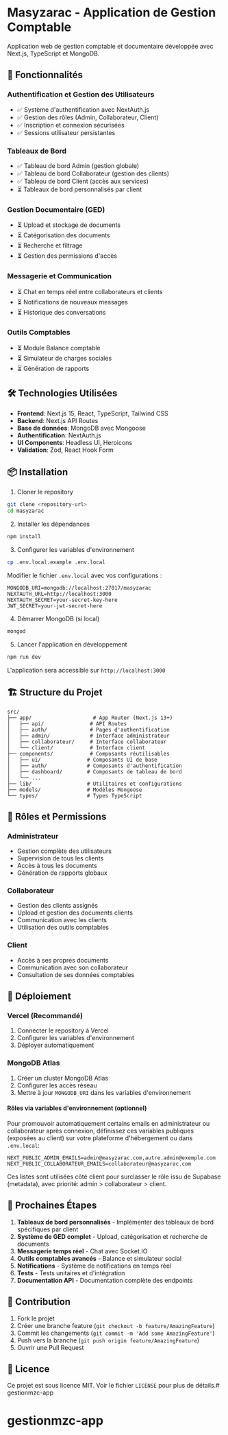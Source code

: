 # Masyzarac - Application de Gestion Comptable

Application web de gestion comptable et documentaire développée avec Next.js, TypeScript et MongoDB.

## 🚀 Fonctionnalités

### Authentification et Gestion des Utilisateurs
- ✅ Système d'authentification avec NextAuth.js
- ✅ Gestion des rôles (Admin, Collaborateur, Client)
- ✅ Inscription et connexion sécurisées
- ✅ Sessions utilisateur persistantes

### Tableaux de Bord
- ✅ Tableau de bord Admin (gestion globale)
- ✅ Tableau de bord Collaborateur (gestion des clients)
- ✅ Tableau de bord Client (accès aux services)
- ⏳ Tableaux de bord personnalisés par client

### Gestion Documentaire (GED)
- ⏳ Upload et stockage de documents
- ⏳ Catégorisation des documents
- ⏳ Recherche et filtrage
- ⏳ Gestion des permissions d'accès

### Messagerie et Communication
- ⏳ Chat en temps réel entre collaborateurs et clients
- ⏳ Notifications de nouveaux messages
- ⏳ Historique des conversations

### Outils Comptables
- ⏳ Module Balance comptable
- ⏳ Simulateur de charges sociales
- ⏳ Génération de rapports

## 🛠️ Technologies Utilisées

- **Frontend**: Next.js 15, React, TypeScript, Tailwind CSS
- **Backend**: Next.js API Routes
- **Base de données**: MongoDB avec Mongoose
- **Authentification**: NextAuth.js
- **UI Components**: Headless UI, Heroicons
- **Validation**: Zod, React Hook Form

## 📦 Installation

1. Cloner le repository
```bash
git clone <repository-url>
cd masyzarac
```

2. Installer les dépendances
```bash
npm install
```

3. Configurer les variables d'environnement
```bash
cp .env.local.example .env.local
```

Modifier le fichier `.env.local` avec vos configurations :
```env
MONGODB_URI=mongodb://localhost:27017/masyzarac
NEXTAUTH_URL=http://localhost:3000
NEXTAUTH_SECRET=your-secret-key-here
JWT_SECRET=your-jwt-secret-here
```

4. Démarrer MongoDB (si local)
```bash
mongod
```

5. Lancer l'application en développement
```bash
npm run dev
```

L'application sera accessible sur `http://localhost:3000`

## 🏗️ Structure du Projet

```
src/
├── app/                    # App Router (Next.js 13+)
│   ├── api/               # API Routes
│   ├── auth/              # Pages d'authentification
│   ├── admin/             # Interface administrateur
│   ├── collaborateur/     # Interface collaborateur
│   └── client/            # Interface client
├── components/            # Composants réutilisables
│   ├── ui/               # Composants UI de base
│   ├── auth/             # Composants d'authentification
│   ├── dashboard/        # Composants de tableau de bord
│   └── ...
├── lib/                  # Utilitaires et configurations
├── models/               # Modèles Mongoose
└── types/                # Types TypeScript
```

## 🔐 Rôles et Permissions

### Administrateur
- Gestion complète des utilisateurs
- Supervision de tous les clients
- Accès à tous les documents
- Génération de rapports globaux

### Collaborateur
- Gestion des clients assignés
- Upload et gestion des documents clients
- Communication avec les clients
- Utilisation des outils comptables

### Client
- Accès à ses propres documents
- Communication avec son collaborateur
- Consultation de ses données comptables

## 🚀 Déploiement

### Vercel (Recommandé)
1. Connecter le repository à Vercel
2. Configurer les variables d'environnement
3. Déployer automatiquement

### MongoDB Atlas
1. Créer un cluster MongoDB Atlas
2. Configurer les accès réseau
3. Mettre à jour `MONGODB_URI` dans les variables d'environnement

#### Rôles via variables d'environnement (optionnel)

Pour promouvoir automatiquement certains emails en administrateur ou collaborateur après connexion, définissez ces variables publiques (exposées au client) sur votre plateforme d'hébergement ou dans `.env.local`:

```env
NEXT_PUBLIC_ADMIN_EMAILS=admin@masyzarac.com,autre.admin@exemple.com
NEXT_PUBLIC_COLLABORATEUR_EMAILS=collaborateur@masyzarac.com
```

Ces listes sont utilisées côté client pour surclasser le rôle issu de Supabase (metadata), avec priorité: admin > collaborateur > client.

## 📝 Prochaines Étapes

1. **Tableaux de bord personnalisés** - Implémenter des tableaux de bord spécifiques par client
2. **Système de GED complet** - Upload, catégorisation et recherche de documents
3. **Messagerie temps réel** - Chat avec Socket.IO
4. **Outils comptables avancés** - Balance et simulateur social
5. **Notifications** - Système de notifications en temps réel
6. **Tests** - Tests unitaires et d'intégration
7. **Documentation API** - Documentation complète des endpoints

## 🤝 Contribution

1. Fork le projet
2. Créer une branche feature (`git checkout -b feature/AmazingFeature`)
3. Commit les changements (`git commit -m 'Add some AmazingFeature'`)
4. Push vers la branche (`git push origin feature/AmazingFeature`)
5. Ouvrir une Pull Request

## 📄 Licence

Ce projet est sous licence MIT. Voir le fichier `LICENSE` pour plus de détails.# gestionmzc-app
# gestionmzc-app
